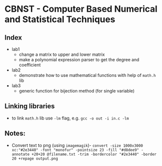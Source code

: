# CBNST - Computer Based Numerical and Statistical Techniques

## Index

* lab1
  * change a matrix to upper and lower matrix
  * make a polynomial expression parser to get the degree and coefficient
* lab2
  * demonstrate how to use mathematical functions with help of `math.h` lib
* lab3
  * generic function for bijection method (for single variable)


## Linking libraries

* to link `math.h` lib use `-lm` flag, e.g. `gcc -o out -i in.c -lm`


## Notes:

* Convert text to png (using `imagemagik`)- `convert -size 1000x3000 xc:"#2e3440" -font "monofur" -pointsize 23 -fill "#d8dee9" -annotate +20+20 @filename.txt -trim -bordercolor "#2e3440" -border 20 +repage output.png`